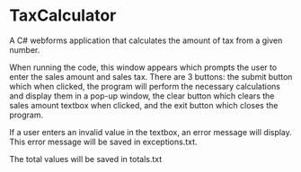# TaxCalculator

A C# webforms application that calculates the amount of tax from a given number.

When running the code, this window appears which prompts the user to enter the sales amount and sales tax. There are 3 buttons: the submit button which when clicked, the program will perform the necessary calculations and display them in a pop-up window, the clear button which clears the sales amount textbox when clicked, and the exit button which closes the program.   
  
If a user enters an invalid value in the textbox, an error message will display. This error message will be saved in exceptions.txt. 

The total values will be saved in totals.txt

